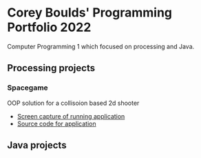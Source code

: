 # Corey Boulds' Programming Portfolio 2022
Computer Programming 1 which focused on processing and Java.

## Processing projects 


### Spacegame
OOP solution for a collisoion based 2d shooter
* [Screen capture of running application](https://github.com/coreyboulds/programming-portfolio/blob/gh-pages/images/spacegame.png?raw=true)
* [Source code for application](https://github.com/coreyboulds/programming-portfolio/blob/gh-pages/Text/text.txt)

## Java projects 

###
